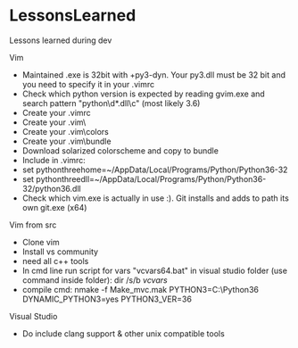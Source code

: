 # LessonsLearned
Lessons learned during dev


Vim
- Maintained .exe is 32bit with +py3-dyn. Your py3.dll must be 32 bit and you need to specify it in your .vimrc
- Check which python version is expected by reading gvim.exe and search pattern "python\d*.dll\c" (most likely 3.6)
- Create your .vimrc
- Create your .vim\
- Create your .vim\colors
- Create your .vim\bundle
- Download solarized colorscheme and copy to bundle
- Include in .vimrc:
-   set pythonthreehome=~/AppData/Local/Programs/Python/Python36-32
-   set pythonthreedll=~/AppData/Local/Programs/Python/Python36-32/python36.dll
- Check which vim.exe is actually in use :). Git installs and adds to path its own git.exe (x64)

Vim from src
- Clone vim
- Install vs community
- need all c++ tools
- In cmd line run script for vars "vcvars64.bat" in visual studio folder (use command inside folder):
dir /s/b *vcvars*
- compile cmd:
nmake -f Make_mvc.mak PYTHON3=C:\Python36 DYNAMIC_PYTHON3=yes PYTHON3_VER=36

Visual Studio
- Do include clang support & other unix compatible tools
